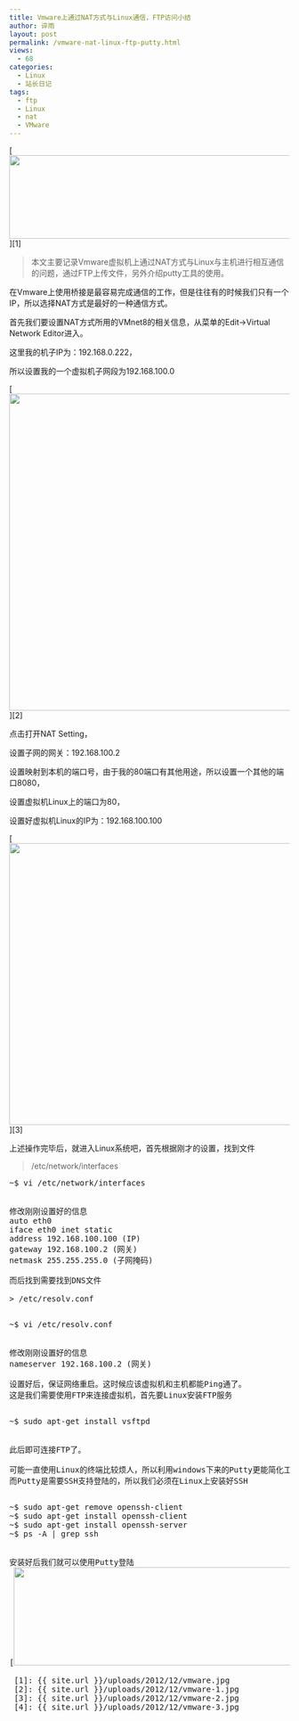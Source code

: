 ```yaml
---
title: Vmware上通过NAT方式与Linux通信，FTP访问小结
author: 谇雨
layout: post
permalink: /vmware-nat-linux-ftp-putty.html
views:
  - 68
categories:
  - Linux
  - 站长日记
tags:
  - ftp
  - Linux
  - nat
  - VMware
---
```

[<img src="{{ site.url }}/uploads/2012/12/vmware.jpg" alt="" title="vmware" width="590" height="150" class="alignnone size-full wp-image-757" />][1]

> 本文主要记录Vmware虚拟机上通过NAT方式与Linux与主机进行相互通信的问题，通过FTP上传文件，另外介绍putty工具的使用。

在Vmware上使用桥接是最容易完成通信的工作，但是往往有的时候我们只有一个IP，所以选择NAT方式是最好的一种通信方式。  
<!--more-->

  
首先我们要设置NAT方式所用的VMnet8的相关信息，从菜单的Edit->Virtual Network Editor进入。

这里我的机子IP为：192.168.0.222，

所以设置我的一个虚拟机子网段为192.168.100.0

[<img class="alignnone size-full wp-image-738" title="vmware-1" src="{{ site.url }}/uploads/2012/12/vmware-1.jpg" alt="" width="614" height="569" />][2]

点击打开NAT Setting，

设置子网的网关：192.168.100.2

设置映射到本机的端口号，由于我的80端口有其他用途，所以设置一个其他的端口8080，

设置虚拟机Linux上的端口为80，

设置好虚拟机Linux的IP为：192.168.100.100

[<img class="alignnone size-full wp-image-739" title="vmware-2" src="{{ site.url }}/uploads/2012/12/vmware-2.jpg" alt="" width="516" height="506" />][3]

上述操作完毕后，就进入Linux系统吧，首先根据刚才的设置，找到文件

> /etc/network/interfaces

<pre class="lang:sh decode:true " >~$ vi /etc/network/interfaces


修改刚刚设置好的信息  
auto eth0  
iface eth0 inet static  
address 192.168.100.100 (IP)  
gateway 192.168.100.2 (网关)  
netmask 255.255.255.0 (子网掩码)

而后找到需要找到DNS文件

> /etc/resolv.conf

<pre class="lang:sh decode:true " >~$ vi /etc/resolv.conf


修改刚刚设置好的信息  
nameserver 192.168.100.2 (网关)

设置好后，保证网络重启。这时候应该虚拟机和主机都能Ping通了。  
这是我们需要使用FTP来连接虚拟机，首先要Linux安装FTP服务

<pre class="lang:sh decode:true " >~$ sudo apt-get install vsftpd


此后即可连接FTP了。

可能一直使用Linux的终端比较烦人，所以利用windows下来的Putty更能简化工作，并且更加视觉清晰直观。  
而Putty是需要SSH支持登陆的，所以我们必须在Linux上安装好SSH

<pre class="lang:sh decode:true " >~$ sudo apt-get remove openssh-client
~$ sudo apt-get install openssh-client
~$ sudo apt-get install openssh-server
~$ ps -A | grep ssh


安装好后我们就可以使用Putty登陆  
[<img class="alignnone size-full wp-image-740" title="vmware-3" src="{{ site.url }}/uploads/2012/12/vmware-3.jpg" alt="" width="589" height="176" />][4]

 [1]: {{ site.url }}/uploads/2012/12/vmware.jpg
 [2]: {{ site.url }}/uploads/2012/12/vmware-1.jpg
 [3]: {{ site.url }}/uploads/2012/12/vmware-2.jpg
 [4]: {{ site.url }}/uploads/2012/12/vmware-3.jpg
